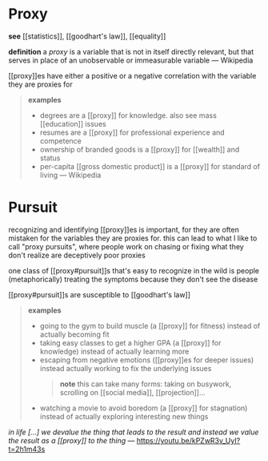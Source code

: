 # Proxy

**see** [[statistics]], [[goodhart's law]], [[equality]]

**definition** a _proxy_ is a variable that is not in itself directly relevant, but that serves in place of an unobservable or immeasurable variable &mdash; Wikipedia

[[proxy]]es have either a positive or a negative correlation with the variable they are proxies for

> **examples**
>
> - degrees are a [[proxy]] for knowledge. also see mass [[education]] issues
> - resumes are a [[proxy]] for professional experience and competence
> - ownership of branded goods is a [[proxy]] for [[wealth]] and status
> - per-capita [[gross domestic product]] is a [[proxy]] for standard of living &mdash; Wikipedia

# Pursuit

recognizing and identifying [[proxy]]es is important, for they are often mistaken for the variables they are proxies for. this can lead to what I like to call "proxy pursuits", where people work on chasing or fixing what they don't realize are deceptively poor proxies

one class of [[proxy#pursuit]]s that's easy to recognize in the wild is people (metaphorically) treating the symptoms because they don't see the disease

[[proxy#pursuit]]s are susceptible to [[goodhart's law]]

> **examples**
>
> - going to the gym to build muscle (a [[proxy]] for fitness) instead of actually becoming fit
> - taking easy classes to get a higher GPA (a [[proxy]] for knowledge) instead of actually learning more
> - escaping from negative emotions ([[proxy]]es for deeper issues) instead actually working to fix the underlying issues
>   > **note** this can take many forms: taking on busywork, scrolling on [[social media]], [[projection]]...
> - watching a movie to avoid boredom (a [[proxy]] for stagnation) instead of actually exploring interesting new things

_in life [...] we devalue the thing that leads to the result and instead we value the result as a [[proxy]] to the thing_ &mdash; <https://youtu.be/kPZwR3v_UyI?t=2h1m43s>
